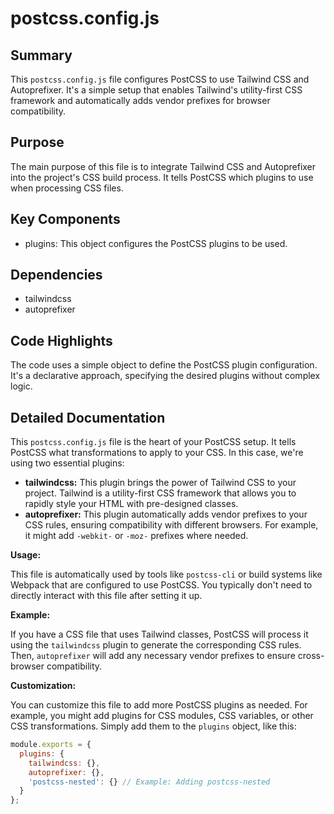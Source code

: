# postcss.config.js

## Summary
This `postcss.config.js` file configures PostCSS to use Tailwind CSS and Autoprefixer. It's a simple setup that enables Tailwind's utility-first CSS framework and automatically adds vendor prefixes for browser compatibility.

## Purpose
The main purpose of this file is to integrate Tailwind CSS and Autoprefixer into the project's CSS build process. It tells PostCSS which plugins to use when processing CSS files.

## Key Components
- plugins: This object configures the PostCSS plugins to be used.

## Dependencies
- tailwindcss
- autoprefixer

## Code Highlights
The code uses a simple object to define the PostCSS plugin configuration. It's a declarative approach, specifying the desired plugins without complex logic.

## Detailed Documentation
This `postcss.config.js` file is the heart of your PostCSS setup. It tells PostCSS what transformations to apply to your CSS. In this case, we're using two essential plugins:

*   **tailwindcss:** This plugin brings the power of Tailwind CSS to your project. Tailwind is a utility-first CSS framework that allows you to rapidly style your HTML with pre-designed classes.
*   **autoprefixer:** This plugin automatically adds vendor prefixes to your CSS rules, ensuring compatibility with different browsers. For example, it might add `-webkit-` or `-moz-` prefixes where needed.

**Usage:**

This file is automatically used by tools like `postcss-cli` or build systems like Webpack that are configured to use PostCSS. You typically don't need to directly interact with this file after setting it up.

**Example:**

If you have a CSS file that uses Tailwind classes, PostCSS will process it using the `tailwindcss` plugin to generate the corresponding CSS rules. Then, `autoprefixer` will add any necessary vendor prefixes to ensure cross-browser compatibility.

**Customization:**

You can customize this file to add more PostCSS plugins as needed. For example, you might add plugins for CSS modules, CSS variables, or other CSS transformations. Simply add them to the `plugins` object, like this:

```javascript
module.exports = {
  plugins: {
    tailwindcss: {},
    autoprefixer: {},
    'postcss-nested': {} // Example: Adding postcss-nested
  }
};
```
